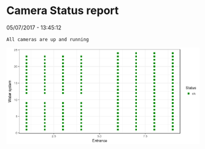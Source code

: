 Camera Status report
================
05/07/2017 - 13:45:12

    All cameras are up and running

![](camreport_files/figure-markdown_github/unnamed-chunk-2-1.png)
